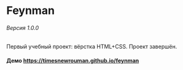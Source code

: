 # Feynman
###### Версия 1.0.0
Первый учебный проект: вёрстка HTML+CSS.
Проект завершён.
#### Демо https://timesnewrouman.github.io/feynman
